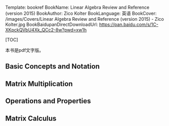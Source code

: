 Template: bookref
BookName: Linear Algebra Review and Reference (version 2015)
BookAuthor: Zico Kolter
BookLanguage: 英语
BookCover: /images/Covers/Linear Algebra Review and Reference (version 2015) - Zico Kolter.jpg
BookBaidupanDirectDownloadUrl: https://pan.baidu.com/s/1C-XKpckQVbU4Xk_QCc2-8w?pwd=xw1h




[TOC]


本书是pdf文字版。


## Basic Concepts and Notation
## Matrix Multiplication
## Operations and Properties
## Matrix Calculus